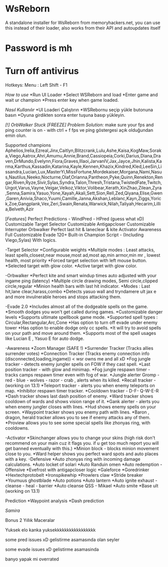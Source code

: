 # WsReborn
A standalone installer for WsReborn from memoryhackers.net, you can use this instead of their loader, also works from their API and autoupdates itself


# Password is mh

# Turn off antivirus

Hotkeys:
Menu : Left Shift - F1

*How to use*
*Run UI Loader
*Select WSReborn and load
*Enter game and wait ur champion
*Press enter key when game loaded.

*Nasıl Kullanılır*
*UI Loaderi Çalıştırın
*WSRebornu seçip yükle butonuna basın
*Oyuna girdikten sonra enter tuşuna basıp yükleyin.

*[!] OrbWalker Stuck [FREEZE] Problem Solution:*
make sure your fps and ping counter is on - with ctrl + f
fps ve ping göstergesi açık olduğundan emin olun.

Supported champions
Aphelios,Irelia,Ezreal,Jinx,Caitlyn,Blitzcrank,Lulu,Ashe,Kaisa,KogMaw,Soraka,Viego,Aatrox,Ahri,Amumu,Annie,Brand,Cassiopeia,Corki,Darius,Diana,Draven,DrMundo,Evelynn,Fiora,Graves,Illaoi,JarvanIV,Jax,Jayce,Jhin,Kalista,Karma,Karthus,Kassadin,Katarina,Kayle,Kennen,Khazix,Kindred,Kled,LeeSin,Lissandra,Lucian,Lux,MasterYi,MissFortune,Mordekaiser,Morgana,Nami,Nasus,Nautilus,Neeko,Nocturne,Olaf,Orianna,Pantheon,Pyke,Quinn,Renekton,Rengar,Riven,Ryze,Sivir,Sylas,Syndra,Talon,Thresh,Tristana,TwistedFate,Twitch,Urgot,Varus,Vayne,Veigar,Velkoz,Viktor,Volibear,Xerath,XinZhao,Zilean,Zyra,Senna,Samira,Yasuo,Yone,Xayah,Akali,Sett,Sion,Rell,Zed,Qiyana,Elise,Gwen,Garen,Anivia,Shaco,Yuumi,Camille,Janna,Akshan,Leblanc,Kayn,Ziggs,Yorick,Zoe,Gangplank,Vex,Zeri,Swain,Renata,Warwick,Nilah,Taliyah,Hecarim,Lillia,Belveth,Azir

[*Features*]
Perfect Predictions - WindPred - HPred (guess what xD)
Customizable Target Selector
Customizable Antigapcloser
Customizable Interrupter
Orbwalker Perfect last hit & laneclear & kite
Activator
Awareness
Full Customizable Evade
120+ Built-in Champion Script - (Including Viego,Sylas) With logics.

-Target Selector
*Configurable weights
*Multiple modes : Least attacks, least spells,closest,near mouse,most ad,most ap,min armor,min mr , lowest health, most priority
*Forced target selection with left mouse button.
*Selected target with glow color.
*Active target with glow color.

-Orbwalker
*Perfect kite and smart windup times auto adjusted with your ingame ping (latency)
*Multiple circle drawing modes, Semi circle,clipped circle,regular
*Minion health bars with last hit indicator.
*Modes : Last hit,lane clear,harass,combo
*Detects yasuo wall and tryndamere ult jax e and more invulnerable heroes and stops attacking them.






-Evade 2.0
*Includes almost all of the dodgeable spells on the game.
*Smooth dodges you won't get called during games.
*Customizable danger levels
*Supports ultimate spellbook game mode.
*Supported spell types : Circular,Rectangular,Arc,Cone
*Has option to turn off evade under enemy tower
*Has option to enable dodge only cc spells.
*It will try to avoid spells on your path and move around them.
*Supports most of the spell usages like Lucian E , Yasuo E for auto dodge.

-Awareness
*Zoom Manager (SAFE !)
*Surrender Tracker (Tracks allies surrender votes)
*Connection Tracker (Tracks enemy connection info (disconnected,loading,ingame)) < wsr owns me and all xD
*Fog jungle tracker - detects enemy jungler spells on FOW if they cast spell.
*Last position tracker - with glow and minimap.
*Fog jungle respawn timer - tracks camps respawn timer even with fog of war.
*Jungle alerter Gromp - red - blue - wolves - razor - crab , alerts when its killed.
*Recall tracker - (working on 13.1)
*Teleport tracker - alerts you when enemy teleports on map.
*Inhibitor respawn timer tracker.
*Cooldown tracker - D-F- Q-W-E-R
*Dash tracker shows last dash position of enemy.
*Ward tracker shows cooldown of wards and shows vision range of it.
*Gank alerter - alerts you when enemy jungler closes with lines.
*Hud shows enemy spells on your screen.
*Waypoint tracker shows you enemy path with lines.
*Baron , dragon, herald tracker allows you to see if enemy attacks any of them.
*Proview allows you to see some special spells like zhonyas ring, with cooldowns.

-Activator
*Skinchanger allows you to change your skins (high risk don't recommend on your main cuz it flags you. if u get too much report you will get banned eventually with this.)
*Minion block - blocks minion movement close to you.
*Ward helper shows you perfect ward spots and auto places with a key.
-Defensive
*Auto zhonyas ring with incoming damage calculations.
*Auto locket of solari
*Auto Randuin omen
*Auto redemption
-Offensive
*Evefrost with antigapcloser logic
*Galeforce
*Goredrinker
*Hextechprotobelt
*Ironspikewhip
*Prowlers claw
*Stride breaker
*Youmuus ghostblade
*Auto potions
*Auto lantern
*Auto ignite exhaust - cleanse - heal - barrier
*Auto cleanse QSS - Mikael
*Auto smite
*Base ult (working on 13.1)

Prediction
*Waypoint analysis
*Dash prediction


*Samira*

Bonus 2 Yıllık Maceralar

Yuksek elo kanka yuksekkkkkkkkkkkkkkkkk

some pred issues xD gelistirme asamasında olan seyler

some evade issues xD gelistirme asamasinda




banyo yapak mi overrated
